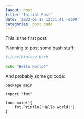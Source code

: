 ```yaml
---
layout: post
title: 'Initial Post'
date: '2022-01-17 12:31:41 -0600'
categories: post code
---
```


This is the first post.

Planning to post some bash stuff:

```bash
#!/usr/bin/env bash

echo "Hello world!"
```

And probably some go code:

```golang
package main

import "fmt"

func main(){
    fmt.Println("Hello world!")
}
```
